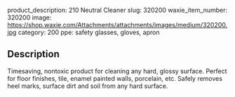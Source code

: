 product_description: 210 Neutral Cleaner
slug: 320200
waxie_item_number: 320200
image: https://shop.waxie.com/Attachments/attachments/images/medium/320200.jpg
category: 200
ppe: safety glasses, gloves, apron

## Description
Timesaving, nontoxic product for cleaning any hard, glossy surface. Perfect for floor finishes, tile, enamel painted walls, porcelain, etc. Safely removes heel marks, surface dirt and soil from any hard surface.

